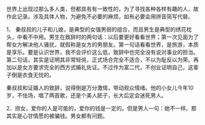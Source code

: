 
世界上出现过那么多人类，但都具有有一致性的，为了寻找各种各样有趣的人，故作此记录。涉及具体人物，为避免不必要的麻烦，如有必要会用拼音简写代替<!--实际会在注释中写明-->。


1、 秦叔叔的儿子<!--秦奋-->和儿媳<!--郁苗苗-->，是典型的女强男弱的组合，而且男生是典型的绣花枕头，中看不中用。男生在致辞时的两句话：以后要更好看看世界；第一次见面为了帮女方解决他人骚扰，就假称是女方的男朋友。第一句话看看世界，是旅游，本质是享乐。要是认识世界，我不会评价这么低，致辞中也完全没有说对事业的担当。第二句话，其实是证明其非常轻佻，正式场合完全不适合，不以为耻反以为荣。再加以是女方要求完全的西方式婚礼佐证。不过作为富二代，不创业证明自己，这辈子倒是衣食无忧的。

秦叔叔和证婚人的致辞，说得倒是万分激情，带动观众情绪。他的小女儿今年10岁，不怯场，唱了两首歌，还是个美人胚子，长大后定会迷死男人。


2、捞女，爱你的人是可能的，爱你的钱是一定的。但是男人一句：她不一样。那其实是心甘情愿的被骗钱。男女都有问题。

<!--

-->